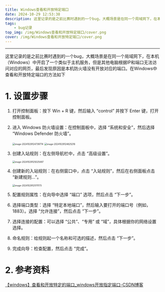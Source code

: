 ```yaml
---
title: Windows查看和开放特定端口
date: 2024-10-29 12:53:38
description: 这里记录的是之前比赛时遇到的一个bug，大概场景是在同一个局域网下，在本机（Windows）中开启了一个类似于主机服务，但是其他电脑根据IP和端口无法访问对应的网页，最后发现原因是本机防火墙没有开放对应的端口。
tags: 
    - bug记录
top_img: /img/Windows查看和开放特定端口/cover.png
cover: /img/Windows查看和开放特定端口/cover.png
---
```

---

这里记录的是之前比赛时遇到的一个bug，大概场景是在同一个局域网下，在本机（Windows）中开启了一个类似于主机服务，但是其他电脑根据IP和端口无法访问对应的网页，最后发现原因是本机防火墙没有开放对应的端口。在Windows中查看和开放特定端口的方法如下

# 1. 设置步骤

1.   打开控制面板：按下 Win + R 键，然后输入 “control” 并按下 Enter 键，打开控制面板。

2.   进入 Windows 防火墙设置：在控制面板中，选择 “系统和安全”，然后选择 “Windows Defender 防火墙”。

     <img src="/img/Windows查看和开放特定端口/image-20241029124739774.png" alt="image-20241029124739774" style="zoom:50%;" />

     <img src="/img/Windows查看和开放特定端口/image-20241029124825216.png" alt="image-20241029124825216" style="zoom:50%;" />

3.   创建入站规则：在左侧导航栏中，点击 “高级设置”。

     <img src="/img/Windows查看和开放特定端口/image-20241029125025487.png" alt="image-20241029125025487" style="zoom:50%;" />

4.   创建新的入站规则：在右侧窗口中，点击 “入站规则”，然后在右侧面板点击 “新建规则…”。

     <img src="/img/Windows查看和开放特定端口/image-20241029125111173.png" alt="image-20241029125111173" style="zoom:50%;" />

5.   配置规则属性：在向导中选择 “端口” 选项，然后点击 “下一步”。

6.   选择端口类型：选择 “特定本地端口”，然后输入要打开的端口号（例如，1883）。选择 “允许连接”，然后点击 “下一步”。

7.   选择连接的配置：可以选择 “公共”、“专用” 或 “域”，具体根据你的网络设置选择。

8.   命名规则：给规则起一个名称和可选的描述，然后点击 “下一步”。

9.   完成向导：检查配置，然后点击 “完成”。

# 2. 参考资料

[【windows】查看和开放特定的端口_windows开放指定端口-CSDN博客](https://blog.csdn.net/qq_43577613/article/details/132537593)
